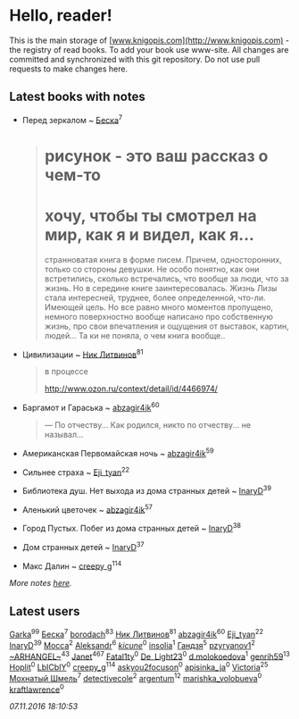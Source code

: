 # Hello, reader!
This is the main storage of [www.knigopis.com](http://www.knigopis.com) - the registry of read books.
To add your book use www-site. All changes are committed and synchronized with this git repository.
Do not use pull requests to make changes here.


## Latest books with notes
* Перед зеркалом ~ [Беска](users/157/1577468-vkontakte)<sup>7</sup>
    > # рисунок - это ваш рассказ о чем-то
    > # хочу, чтобы ты смотрел на мир, как я и видел, как я...
    > странноватая книга в форме писем. Причем, односторонних, только со стороны девушки. Не особо понятно, как они встретились, сколько встречались, что вообще за люди, что за жизнь. Но в середине книге заинтересовалась. Жизнь Лизы стала интересней, труднее, более определенной, что-ли. Имеющей цель. Но все равно много моментов пропущено, немного поверхностно вообще написано про собственную жизнь, про свои впечатления и ощущения от выставок, картин, людей... Та ки не поняла, о чем книга вообще..

* Цивилизации ~ [Ник Литвинов](users/lec/leczQ3Eya3-linkedin)<sup>81</sup>
    > в процессе
    > 
    > http://www.ozon.ru/context/detail/id/4466974/

* Баргамот и Гараська ~ [abzagir4ik](users/362/3621623-vkontakte)<sup>60</sup>
    > — По отчеству... Как родился, никто по отчеству... не называл...

* Американская Первомайская ночь ~ [abzagir4ik](users/362/3621623-vkontakte)<sup>59</sup>

* Сильнее страха ~ [Eji_tyan](users/235/2352103981-twitter)<sup>22</sup>

* Библиотека душ. Нет выхода из дома странных детей ~ [InaryD](users/562/56228374-vkontakte)<sup>39</sup>

* Аленький цветочек ~ [abzagir4ik](users/362/3621623-vkontakte)<sup>57</sup>

* Город Пустых. Побег из дома странных детей ~ [InaryD](users/562/56228374-vkontakte)<sup>38</sup>

* Дом странных детей ~ [InaryD](users/562/56228374-vkontakte)<sup>37</sup>

* Макс Далин ~ [creepy_g](users/747/74743045-vkontakte)<sup>114</sup>


_More notes [here](latest_books_with_notes.md)._


## Latest users
[Garka](users/115/115753719718250012620-google)<sup>99</sup> 
[Беска](users/157/1577468-vkontakte)<sup>7</sup> 
[borodach](users/157/15706320-vkontakte)<sup>83</sup> 
[Ник Литвинов](users/lec/leczQ3Eya3-linkedin)<sup>81</sup> 
[abzagir4ik](users/362/3621623-vkontakte)<sup>60</sup> 
[Eji_tyan](users/235/2352103981-twitter)<sup>22</sup> 
[InaryD](users/562/56228374-vkontakte)<sup>39</sup> 
[Mocca](users/116/116434214281608690175-google)<sup>2</sup> 
[Aleksandr](users/123/12375097-vkontakte)<sup>6</sup> 
[_kicune_](users/224/2248110099-instagram)<sup>0</sup> 
[insolia](users/116/116957517381490004982-google)<sup>1</sup> 
[Гандзя](users/103/1034497246671899-facebook)<sup>5</sup> 
[pzyryanov1](users/102/102383933923761177461-google)<sup>2</sup> 
[~ARHANGEL~](users/642/64251996-vkontakte)<sup>43</sup> 
[Janet](users/205/20565064-vkontakte)<sup>467</sup> 
[Fatal1ty](users/101/101175149321186839533-google)<sup>0</sup> 
[De_Light23](users/De_/De_Light23-lastfm)<sup>0</sup> 
[d.molokoedova](users/152/152183909-vkontakte)<sup>1</sup> 
[genrih59](users/872/872361436199401-facebook)<sup>13</sup> 
[Hoplit](users/101/101851419910586702007-google)<sup>0</sup> 
[LbICbIY](users/760/760270-vkontakte)<sup>0</sup> 
[creepy_g](users/747/74743045-vkontakte)<sup>114</sup> 
[askyou2focuson](users/710/710705325745026-facebook)<sup>0</sup> 
[apisinka_ja](users/572/5727424-vkontakte)<sup>0</sup> 
[Victoria](users/113/113794223924688167852-google)<sup>25</sup> 
[Мохнатый Шмель](users/164/164804873-yandex)<sup>7</sup> 
[detectivecole](users/307/307203253-vkontakte)<sup>2</sup> 
[argentum](users/108/108441017286602220411-google)<sup>12</sup> 
[marishka_volobueva](users/763/7635329-vkontakte)<sup>0</sup> 
[kraftlawrence](users/526/52641782-vkontakte)<sup>0</sup> 


_07.11.2016 18:10:53_
